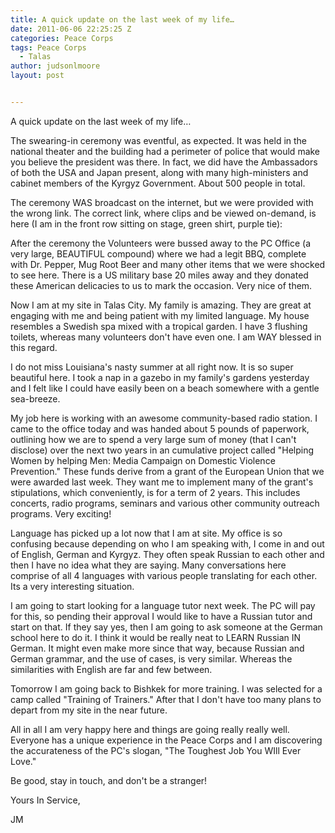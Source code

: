 ```yaml
---
title: A quick update on the last week of my life…
date: 2011-06-06 22:25:25 Z
categories: Peace Corps
tags: Peace Corps
  - Talas
author: judsonlmoore
layout: post


---
```


A quick update on the last week of my life…

The swearing-in ceremony was eventful, as expected. It was held in the national theater and the building had a perimeter of police that would make you believe the president was there. In fact, we did have the Ambassadors of both the USA and Japan present, along with many high-ministers and cabinet members of the Kyrgyz Government. About 500 people in total.

The ceremony WAS broadcast on the internet, but we were provided with the wrong link. The correct link, where clips and be viewed on-demand, is here (I am in the front row sitting on stage, green shirt, purple tie):

After the ceremony the Volunteers were bussed away to the PC Office (a very large, BEAUTIFUL compound) where we had a legit BBQ, complete with Dr. Pepper, Mug Root Beer and many other items that we were shocked to see here. There is a US military base 20 miles away and they donated these American delicacies to us to mark the occasion. Very nice of them.

Now I am at my site in Talas City. My family is amazing. They are great at engaging with me and being patient with my limited language. My house resembles a Swedish spa mixed with a tropical garden. I have 3 flushing toilets, whereas many volunteers don't have even one. I am WAY blessed in this regard.

I do not miss Louisiana's nasty summer at all right now. It is so super beautiful here. I took a nap in a gazebo in my family's gardens yesterday and I felt like I could have easily been on a beach somewhere with a gentle sea-breeze.

My job here is working with an awesome community-based radio station. I came to the office today and was handed about 5 pounds of paperwork, outlining how we are to spend a very large sum of money (that I can't disclose) over the next two years in an cumulative project called "Helping Women by helping Men: Media Campaign on Domestic Violence Prevention." These funds derive from a grant of the European Union that we were awarded last week. They want me to implement many of the grant's stipulations, which conveniently, is for a term of 2 years. This includes concerts, radio programs, seminars and various other community outreach programs. Very exciting!

Language has picked up a lot now that I am at site. My office is so confusing because depending on who I am speaking with, I come in and out of English, German and Kyrgyz. They often speak Russian to each other and then I have no idea what they are saying. Many conversations here comprise of all 4 languages with various people translating for each other. Its a very interesting situation.

I am going to start looking for a language tutor next week. The PC will pay for this, so pending their approval I would like to have a Russian tutor and start on that. If they say yes, then I am going to ask someone at the German school here to do it. I think it would be really neat to LEARN Russian IN German. It might even make more since that way, because Russian and German grammar, and the use of cases, is very similar. Whereas the similarities with English are far and few between.

Tomorrow I am going back to Bishkek for more training. I was selected for a camp called "Training of Trainers." After that I don't have too many plans to depart from my site in the near future.

All in all I am very happy here and things are going really really well. Everyone has a unique experience in the Peace Corps and I am discovering the accurateness of the PC's slogan, "The Toughest Job You WIll Ever Love."

Be good, stay in touch, and don't be a stranger!

Yours In Service,

JM
